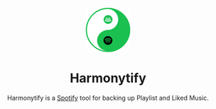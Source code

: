 <p align="center">
  <a href="https://github.com/harmonytify/harmonytify.github.io" target="_blank" rel="noopener noreferrer">
    <picture>
      <img src="https://github.com/harmonytify/harmonytify.github.io/blob/main/logo.png">
    </picture>
  </a>
</p>
<h1 align="center"/>Harmonytify</h1>

<p align="center">
    Harmonytify is a <a href="https://spotify.com">Spotify</a> tool for backing up Playlist and Liked Music.
</p>

